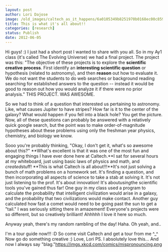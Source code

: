 ```yaml
---
layout: post
author: Lori Dajose
image: /old_images/caltech_as_it_happens/6a0105349b8251970b0168ec00c859970c.jpg
title: This is what it's all about!! 
categories: [research]
status: Publish
date: 2012-06-05
---
```


Hi guys! :)
﻿I just had a short post I wanted to share with you all. So in my Ay1 class (it's called The Evolving Universe) we had a final project. The project was this:
"The objective of these projects is to explore the **scientific creative process**. First identify an **interesting scientific question** or hypothesis (related to astronomy), and then **reason** out how to evaluate it. We do not want the students to do web searches or background reading searching for established answers to the question -- instead it would be good to reason out how you would analyze it if there were no prior analysis."
THIS PROJECT. WAS AWESOME.

So we had to think of a question that interested us pertaining to astronomy. Like, what causes Jupiter to have stripes? How far is it to the center of the galaxy? What would happen if you fell into a black hole? You get the picture. Now, all of these questions can probably be answered with a relatively quick google search, but the point was to make order-of-magnitude hypotheses about these problems using only the freshman year physics, chemistry, and biology we know.

Sooo you're probably thinking, "Okay, I don't get it, what's so awesome about this?"
**What's excellent is that it was one of the most fun and engaging things I have ever done here at Caltech.**I sat for several hours at my whiteboard, just using basic laws of physics and math, and *created*stuff! **This is what Caltech is all about!!!**It's not just solving a bunch of math problems on a homework set. It's finding a question, and then incorporating all aspects of science to take a stab at solving it. It's not just listening to the prof. It's about innovation! It's about*using*the scientific tools you've gained thus far!
One guy in my class used a program to calculate the probability that intelligent civilization would arise in a galaxy, and the probability that two civilizations would make contact. Another guy calculated how fast a comet would need to be going past the sun to get a "tail." I was seriously sitting there in amazement! Everyone's projects were so different, but so creatively brilliant! Ahhhhh I love it here so much.

Anyway yeah, there's my random rambling of the day! Haha. Oh yeah, and..

I'm a tour guide now!!! :D So come visit Caltech and get a tour from me ^_^
Now go do something creative :)
Love,
Lori
PS. I absolutely love this... And now I always say "blag."https://imgs.xkcd.com/comics/mispronouncing.png
